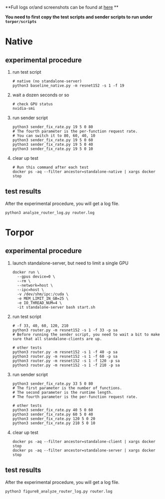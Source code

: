 **Full logs or/and screenshots can be found at [here](https://drive.google.com/drive/folders/1O26NhI_OG-IeMwIQNwIc8YpnTVZZgwwm?usp=sharing) **

**You need to first copy the test scripts and sender scripts to run under `torpor/scripts`**

# Native

## experimental procedure

1. run test script

   ```shell
   # native (no standalone-server)
   python3 baseline_native.py -m resnet152 -s 1 -f 19
   ```

2. wait a dozen seconds or so

   ```shell
   # check GPU status
   nvidia-smi
   ```

3. run sender script

   ```shell
   python3 sender_fix_rate.py 19 5 0 80
   # The fourth parameter is the per-function request rate.
   # You can switch it to 80, 60, 40, 10
   python3 sender_fix_rate.py 19 5 0 60
   python3 sender_fix_rate.py 19 5 0 40
   python3 sender_fix_rate.py 19 5 0 10
   ```

4. clear up test

   ```shell
   # Run this command after each test
   docker ps -aq --filter ancestor=standalone-native | xargs docker stop
   ```

## test results

After the experimental procedure, you will get a log file.

```shell
python3 analyze_router_log.py router.log
```

# Torpor

## experimental procedure

1. launch standalone-server, but need to limit a single GPU

   ```shell
   docker run \
     --gpus device=0 \
     --rm \
     --network=host \
     --ipc=host \
     -v /dev/shm/ipc:/cuda \
     -e MEM_LIMIT_IN_GB=25 \
     -e IO_THREAD_NUM=4 \
     -it standalone-server bash start.sh
   ```

3. run test script

   ```shell
   # -f 33, 40, 60, 120, 210
   python3 router.py -m resnet152 -s 1 -f 33 -p sa
   # Before running the sender script, you need to wait a bit to make sure that all standalone-clients are up.

   # other tests
   python3 router.py -m resnet152 -s 1 -f 40 -p sa
   python3 router.py -m resnet152 -s 1 -f 60 -p sa
   python3 router.py -m resnet152 -s 1 -f 120 -p sa
   python3 router.py -m resnet152 -s 1 -f 210 -p sa
   ```

4. run sender script

   ```shell
   python3 sender_fix_rate.py 33 5 0 80
   # The first parameter is the number of functions.
   # The second parameter is the runtime length.
   # The fourth parameter is the per-function request rate.
   
   # other tests
   python3 sender_fix_rate.py 40 5 0 60
   python3 sender_fix_rate.py 60 5 0 40
   python3 sender_fix_rate.py 120 5 0 20
   python3 sender_fix_rate.py 210 5 0 10
   ```

5. clear up test

   ```shell
   docker ps -aq --filter ancestor=standalone-client | xargs docker stop
   docker ps -aq --filter ancestor=standalone-server | xargs docker stop
   ```

## test results

After the experimental procedure, you will get a log file.

```shell
python3 figure8_analyze_router_log.py router.log
```
